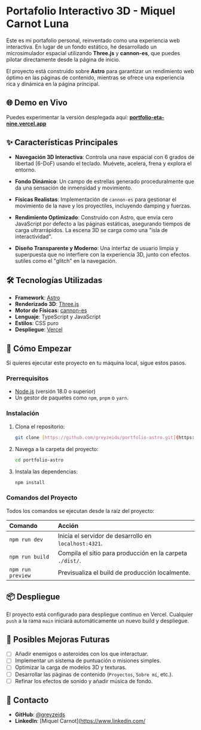 # Portafolio Interactivo 3D - Miquel Carnot Luna

Este es mi portafolio personal, reinventado como una experiencia web interactiva. En lugar de un fondo estático, he desarrollado un microsimulador espacial utilizando **Three.js** y **cannon-es**, que puedes pilotar directamente desde la página de inicio.

El proyecto está construido sobre **Astro** para garantizar un rendimiento web óptimo en las páginas de contenido, mientras se ofrece una experiencia rica y dinámica en la página principal.

## 🌐 Demo en Vivo

Puedes experimentar la versión desplegada aquí: **[portfolio-eta-nine.vercel.app](https://portfolio-astro-eta-nine.vercel.app/)**

## ✨ Características Principales

-   **Navegación 3D Interactiva**: Controla una nave espacial con 6 grados de libertad (6-DoF) usando el teclado. Muévete, acelera, frena y explora el entorno.

-   **Fondo Dinámico**: Un campo de estrellas generado proceduralmente que da una sensación de inmensidad y movimiento.

-   **Físicas Realistas**: Implementación de `cannon-es` para gestionar el movimiento de la nave y los proyectiles, incluyendo damping y fuerzas.

-   **Rendimiento Optimizado**: Construido con Astro, que envía cero JavaScript por defecto a las páginas estáticas, asegurando tiempos de carga ultrarrápidos. La escena 3D se carga como una "isla de interactividad".

-   **Diseño Transparente y Moderno**: Una interfaz de usuario limpia y superpuesta que no interfiere con la experiencia 3D, junto con efectos sutiles como el "glitch" en la navegación.

## 🛠️ Tecnologías Utilizadas

-   **Framework**: [Astro](https://astro.build/)
-   **Renderizado 3D**: [Three.js](https://threejs.org/)
-   **Motor de Físicas**: [cannon-es](https://github.com/pmndrs/cannon-es)
-   **Lenguaje**: TypeScript y JavaScript
-   **Estilos**: CSS puro
-   **Despliegue**: [Vercel](https://vercel.com/)

## 🚀 Cómo Empezar

Si quieres ejecutar este proyecto en tu máquina local, sigue estos pasos.

### Prerrequisitos

-   [Node.js](https://nodejs.org/) (versión 18.0 o superior)
-   Un gestor de paquetes como `npm`, `pnpm` o `yarn`.

### Instalación

1.  Clona el repositorio:

    ```bash
    git clone [https://github.com/greyzeids/portfolio-astro.git](https://github.com/greyzeids/portfolio-astro.git)
    ```

2.  Navega a la carpeta del proyecto:

    ```bash
    cd portfolio-astro
    ```

3.  Instala las dependencias:
    ```bash
    npm install
    ```

### Comandos del Proyecto

Todos los comandos se ejecutan desde la raíz del proyecto:

| Comando           | Acción                                                    |
| :---------------- | :-------------------------------------------------------- |
| `npm run dev`     | Inicia el servidor de desarrollo en `localhost:4321`.     |
| `npm run build`   | Compila el sitio para producción en la carpeta `./dist/`. |
| `npm run preview` | Previsualiza el build de producción localmente.           |

## 📦 Despliegue

El proyecto está configurado para despliegue continuo en Vercel. Cualquier `push` a la rama `main` iniciará automáticamente un nuevo build y despliegue.

## 🔮 Posibles Mejoras Futuras

-   [ ] Añadir enemigos o asteroides con los que interactuar.
-   [ ] Implementar un sistema de puntuación o misiones simples.
-   [ ] Optimizar la carga de modelos 3D y texturas.
-   [ ] Desarrollar las páginas de contenido (`Proyectos`, `Sobre mí`, etc.).
-   [ ] Refinar los efectos de sonido y añadir música de fondo.

## 👤 Contacto

-   **GitHub**: [@greyzeids](https://github.com/greyzeids)
-   **LinkedIn**: [Miquel Carnot](https://www.linkedin.com/
